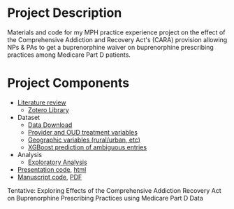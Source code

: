 # Project Description

Materials and code for my MPH practice experience project on the effect of the Comprehensive Addiction and Recovery Act's (CARA) provision allowing NPs & PAs to get a buprenorphine waiver on buprenorphine prescribing practices among Medicare Part D patients.

# Project Components

 - [Literature review](https://docs.google.com/document/d/1aBkVKt-Ny3Cuo86kX5cFCFNR90MOJerHtPYCwWY5o0k)
    - [Zotero Library](https://www.zotero.org/groups/5256893/buprenorphine__cara/library)
 - Dataset
    - [Data Download](https://matthew-hoctor.github.io/BupRx/dl.html)
    - [Provider and OUD treatment variables](https://matthew-hoctor.github.io/BupRx/dataset_tx.html)
    - [Geographic variables (rural/urban, etc)](https://matthew-hoctor.github.io/BupRx/dataset_geo.html)
    - [XGBoost prediction of ambiguous entries](https://matthew-hoctor.github.io/BupRx/classification.html)
 - Analysis
    - [Exploratory Analysis](https://matthew-hoctor.github.io/BupRx/exploratory.html)
 - [Presentation code](https://github.com/matthew-hoctor/BupRx/blob/main/manuscript.qmd), [html]()
 - [Manuscript code](https://github.com/matthew-hoctor/BupRx/blob/main/manuscript.qmd), [PDF](https://github.com/matthew-hoctor/BupRx/blob/main/manuscript.pdf)


Tentative: Exploring Effects of the Comprehensive Addiction Recovery Act on Buprenorphine Prescribing Practices using Medicare Part D Data